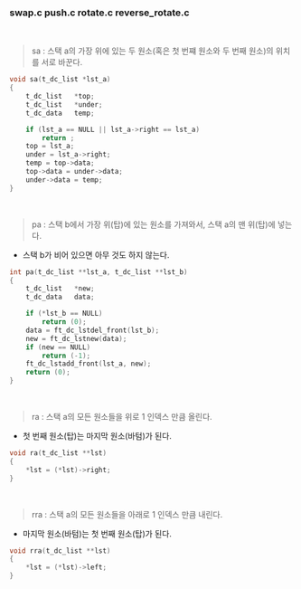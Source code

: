 
### swap.c push.c rotate.c reverse_rotate.c 

<br>

>sa : 스택 a의 가장 위에 있는 두 원소(혹은 첫 번쨰 원소와 두 번째 원소)의 위치를 서로 바꾼다.
``` c
void sa(t_dc_list *lst_a)
{
	t_dc_list	*top;
	t_dc_list	*under;
	t_dc_data	temp;

	if (lst_a == NULL || lst_a->right == lst_a)
		return ;
	top = lst_a;
	under = lst_a->right;
	temp = top->data;
	top->data = under->data;
	under->data = temp;
}
```

<br>

>pa : 스택 b에서 가장 위(탑)에 있는 원소를 가져와서, 스택 a의 맨 위(탑)에 넣는다.
- 스택 b가 비어 있으면 아무 것도 하지 않는다.
``` c
int	pa(t_dc_list **lst_a, t_dc_list **lst_b)
{
	t_dc_list	*new;
	t_dc_data	data;

	if (*lst_b == NULL)
		return (0);
	data = ft_dc_lstdel_front(lst_b);
	new = ft_dc_lstnew(data);
	if (new == NULL)
		return (-1);
	ft_dc_lstadd_front(lst_a, new);	
	return (0);
}
```

<br>

>ra : 스택 a의 모든 원소들을 위로 1 인덱스 만큼 올린다.
- 첫 번째 원소(탑)는 마지막 원소(바텀)가 된다.
``` c
void ra(t_dc_list **lst)
{
	*lst = (*lst)->right;
}
```

<br>

>rra : 스택 a의 모든 원소들을 아래로 1 인덱스 만큼 내린다.
- 마지막 원소(바텀)는 첫 번째 원소(탑)가 된다.
``` c
void rra(t_dc_list **lst)
{
	*lst = (*lst)->left;
}
```

<br>
